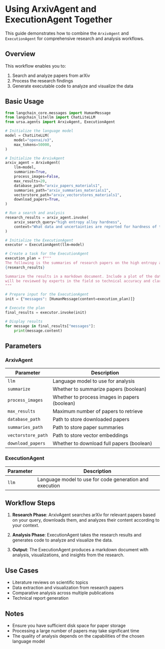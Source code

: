 # Using ArxivAgent and ExecutionAgent Together

This guide demonstrates how to combine the `ArxivAgent` and `ExecutionAgent` for comprehensive research and analysis workflows.

## Overview

This workflow enables you to:
1. Search and analyze papers from arXiv
2. Process the research findings
3. Generate executable code to analyze and visualize the data

## Basic Usage

```python
from langchain_core.messages import HumanMessage
from langchain_litellm import ChatLiteLLM
from ursa.agents import ArxivAgent, ExecutionAgent

# Initialize the language model
model = ChatLiteLLM(
    model="openai/o3",
    max_tokens=50000,
)

# Initialize the ArxivAgent
arxiv_agent = ArxivAgent(
    llm=model,
    summarize=True,
    process_images=False,
    max_results=20,
    database_path="arxiv_papers_materials1",
    summaries_path="arxiv_summaries_materials1",
    vectorstore_path="arxiv_vectorstores_materials1",
    download_papers=True,
)

# Run a search and analysis
research_results = arxiv_agent.invoke(
    arxiv_search_query="high entropy alloy hardness",
    context="What data and uncertainties are reported for hardness of the high entropy alloy and how that that compare to other alloys?",
)

# Initialize the ExecutionAgent
executor = ExecutionAgent(llm=model)

# Create a task for the ExecutionAgent
execution_plan = f"""
The following is the summaries of research papers on the high entropy alloy hardness: 
{research_results}

Summarize the results in a markdown document. Include a plot of the data extracted from the papers. This 
will be reviewed by experts in the field so technical accuracy and clarity is critical.
"""

# Prepare input for the ExecutionAgent
init = {"messages": [HumanMessage(content=execution_plan)]}

# Execute the plan
final_results = executor.invoke(init)

# Display results
for message in final_results["messages"]:
    print(message.content)
```

## Parameters

### ArxivAgent

| Parameter | Description |
|-----------|-------------|
| `llm` | Language model to use for analysis |
| `summarize` | Whether to summarize papers (boolean) |
| `process_images` | Whether to process images in papers (boolean) |
| `max_results` | Maximum number of papers to retrieve |
| `database_path` | Path to store downloaded papers |
| `summaries_path` | Path to store paper summaries |
| `vectorstore_path` | Path to store vector embeddings |
| `download_papers` | Whether to download full papers (boolean) |

### ExecutionAgent

| Parameter | Description |
|-----------|-------------|
| `llm` | Language model to use for code generation and execution |

## Workflow Steps

1. **Research Phase**: ArxivAgent searches arXiv for relevant papers based on your query, downloads them, and analyzes their content according to your context.

2. **Analysis Phase**: ExecutionAgent takes the research results and generates code to analyze and visualize the data.

3. **Output**: The ExecutionAgent produces a markdown document with analysis, visualizations, and insights from the research.

## Use Cases

- Literature reviews on scientific topics
- Data extraction and visualization from research papers
- Comparative analysis across multiple publications
- Technical report generation

## Notes

- Ensure you have sufficient disk space for paper storage
- Processing a large number of papers may take significant time
- The quality of analysis depends on the capabilities of the chosen language model
